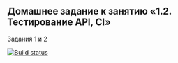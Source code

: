 ## Домашнее задание к занятию «1.2. Тестирование API, CI»

Задания 1 и 2

[![Build status](https://ci.appveyor.com/api/projects/status/tcjl4gmn45s6fsg6?svg=true)](https://ci.appveyor.com/project/konstantinDukov423/aqa-homework2)
